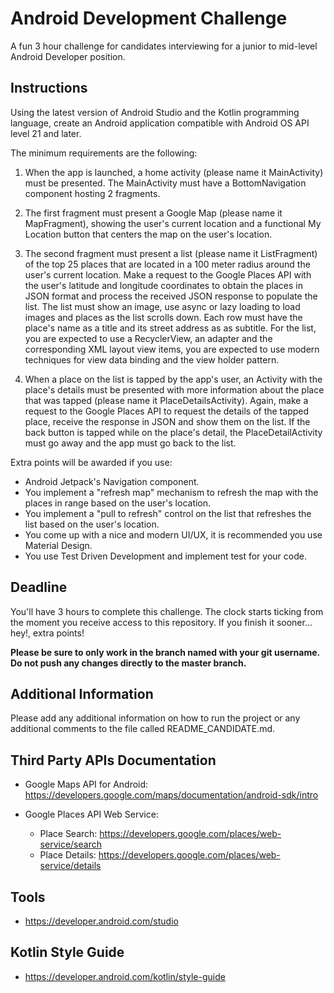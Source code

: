 # Android Development Challenge

A fun 3 hour challenge for candidates interviewing for a junior to mid-level Android Developer position.

## Instructions

Using the latest version of Android Studio and the Kotlin programming language, create an Android application compatible with Android OS API level 21 and later.

The minimum requirements are the following:

1. When the app is launched, a home activity (please name it MainActivity) must be presented. The MainActivity must have a BottomNavigation component hosting 2 fragments.

2. The first fragment must present a Google Map (please name it MapFragment), showing the user's current location and a functional My Location button that centers the map on the user's location.

3. The second fragment must present a list (please name it ListFragment) of the top 25 places that are located in a 100 meter radius around the user's current location. Make a request to the Google Places API with the user's latitude and longitude coordinates to obtain the places in JSON format and process the received JSON response to populate the list. The list must show an image, use async or lazy loading to load images and places as the list scrolls down. Each row must have the place's name as a title and its street address as as subtitle. For the list, you are expected to use a RecyclerView, an adapter and the corresponding XML layout view items, you are expected to use modern techniques for view data binding and the view holder pattern.

4. When a place on the list is tapped by the app's user, an Activity with the place's details must be presented with more information about the place that was tapped (please name it PlaceDetailsActivity). Again, make a request to the Google Places API to request the details of the tapped place, receive the response in JSON and show them on the list. If the back button is tapped while on the place's detail, the PlaceDetailActivity must go away and the app must go back to the list.


Extra points will be awarded if you use:
* Android Jetpack's Navigation component.
* You implement a "refresh map" mechanism to refresh the map with the places in range based on the user's location.
* You implement a "pull to refresh" control on the list that refreshes the list based on the user's location.
* You come up with a nice and modern UI/UX, it is recommended you use Material Design.
* You use Test Driven Development and implement test for your code.

## Deadline

You'll have 3 hours to complete this challenge. The clock starts ticking from the moment you receive access to this repository. If you finish it sooner... hey!, extra points!

**Please be sure to only work in the branch named with your git username. Do not push any changes directly to the master branch.**


## Additional Information

Please add any additional information on how to run the project or any additional comments to the file called README_CANDIDATE.md.


## Third Party APIs Documentation

* Google Maps API for Android: https://developers.google.com/maps/documentation/android-sdk/intro

* Google Places API Web Service:
  * Place Search: https://developers.google.com/places/web-service/search
  * Place Details: https://developers.google.com/places/web-service/details



## Tools

* https://developer.android.com/studio

## Kotlin Style Guide

* https://developer.android.com/kotlin/style-guide



